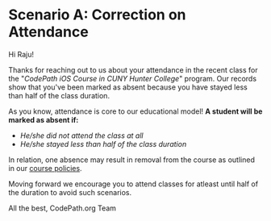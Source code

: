 # Scenario A: Correction on Attendance

Hi Raju!

Thanks for reaching out to us about your attendance in the recent class for the "*CodePath iOS Course in CUNY Hunter College*" program. Our records show that you've been marked as absent because you have stayed less than half of the class duration. 

As you know, attendance is core to our educational model! **A student will be marked as absent if:**
* *He/she did not attend the class at all*
* *He/she stayed less than half of the class duration*

In relation, one absence may result in removal from the course as outlined in our [course policies](https://duckduckgo.com).

Moving forward we encourage you to attend classes for atleast until half of the duration to avoid such scenarios.

All the best,
CodePath.org Team